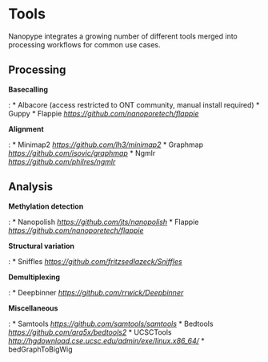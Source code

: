 # Tools

Nanopype integrates a growing number of different tools merged into processing workflows for common use cases.

## Processing
**Basecalling**

:   * Albacore (access restricted to ONT community, manual install required)
    * Guppy
    * Flappie *https://github.com/nanoporetech/flappie*

**Alignment**

:   * Minimap2 *https://github.com/lh3/minimap2*
    * Graphmap *https://github.com/isovic/graphmap*
    * Ngmlr *https://github.com/philres/ngmlr*

## Analysis

**Methylation detection**

:   * Nanopolish *https://github.com/jts/nanopolish*
    * Flappie *https://github.com/nanoporetech/flappie*

**Structural variation**

:   * Sniffles *https://github.com/fritzsedlazeck/Sniffles*

**Demultiplexing**

:   * Deepbinner *https://github.com/rrwick/Deepbinner*

**Miscellaneous**

:   * Samtools *https://github.com/samtools/samtools*
    * Bedtools *https://github.com/arq5x/bedtools2*
    * UCSCTools *http://hgdownload.cse.ucsc.edu/admin/exe/linux.x86_64/*
        * bedGraphToBigWig


